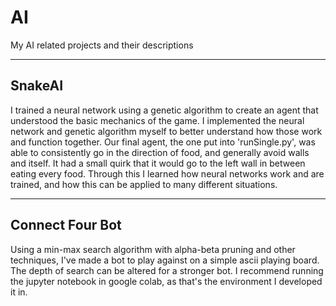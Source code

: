 # AI
My AI related projects and their descriptions

-------
SnakeAI
-------
I trained a neural network using a genetic algorithm to create an agent that understood the basic mechanics of the game. I implemented the neural network and genetic algorithm myself to better understand how those work and function together. Our final agent, the one put into 'runSingle.py', was able to consistently go in the direction of food, and generally avoid walls and itself. It had a small quirk that it would go to the left wall in between eating every food. Through this I learned how neural networks work and are trained, and how this can be applied to many different situations.

----------------
Connect Four Bot
----------------
Using a min-max search algorithm with alpha-beta pruning and other techniques, I've made a bot to play against on a simple ascii playing board. The depth of search can be altered for a stronger bot. I recommend running the jupyter notebook in google colab, as that's the environment I developed it in.

